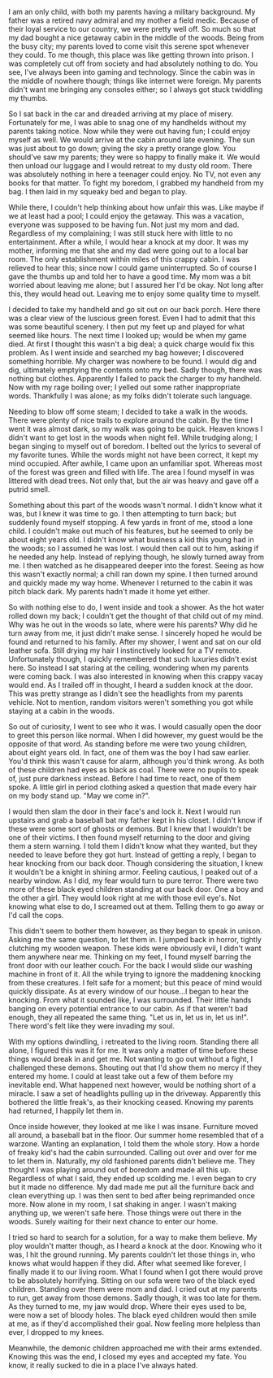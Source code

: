 I am an only child, with both my parents having a military background. My father was a retired navy admiral and my mother a field medic. Because of their loyal service to our country, we were pretty well off. So much so that my dad bought a nice getaway cabin in the middle of the woods. Being from the busy city; my parents loved to come visit this serene spot whenever they could. To me though, this place was like getting thrown into prison. I was completely cut off from society and had absolutely nothing to do. You see, I've always been into gaming and technology. Since the cabin was in the middle of nowhere though; things like internet were foreign. My parents didn't want me bringing any consoles either; so I always got stuck twiddling my thumbs. 

So I sat back in the car and dreaded arriving at my place of misery. Fortunately for me, I was able to snag one of my handhelds without my parents taking notice. Now while they were out having fun; I could enjoy myself as well. We would arrive at the cabin around late evening. The sun was just about to go down; giving the sky a pretty orange glow. You should've saw my parents; they were so happy to finally make it. We would then unload our luggage and I would retreat to my dusty old room. There was absolutely nothing in here a teenager could enjoy. No TV, not even any books for that matter. To fight my boredom, I grabbed my handheld from my bag. I then laid in my squeaky bed and began to play.

While there, I couldn't help thinking about how unfair this was. Like maybe if we at least had a pool; I could enjoy the getaway. This was a vacation, everyone was supposed to be having fun. Not just my mom and dad. Regardless of my complaining; I was still stuck here with little to no entertainment. After a while, I would hear a knock at my door. It was my mother, informing me that she and my dad were going out to a local bar room. The only establishment within miles of this crappy cabin. I was relieved to hear this; since now I could game uninterrupted. So of course I gave the thumbs up and told her to have a good time. My mom was a bit worried about leaving me alone; but I assured her I'd be okay. Not long after this, they would head out. Leaving me to enjoy some quality time to myself.

I decided to take my handheld and go sit out on our back porch. Here there was a clear view of the luscious green forest. Even I had to admit that this was some beautiful scenery. I then put my feet up and played for what seemed like hours. The next time I looked up; would be when my game died. At first I thought this wasn't a big deal; a quick charge would fix this problem. As I went inside and searched my bag however; I discovered something horrible. My charger was nowhere to be found. I would dig and dig, ultimately emptying the contents onto my bed. Sadly though, there was nothing but clothes. Apparently I failed to pack the charger to my handheld. Now with my rage boiling over; I yelled out some rather inappropriate words. Thankfully I was alone; as my folks didn't tolerate such language.

Needing to blow off some steam; I decided to take a walk in the woods. There were plenty of nice trails to explore around the cabin. By the time I went it was almost dark, so my walk was going to be quick. Heaven knows I didn't want to get lost in the woods when night fell. While trudging along; I began singing to myself out of boredom. I belted out the lyrics to several of my favorite tunes. While the words might not have been correct, it kept my mind occupied. After awhile, I came upon an unfamiliar spot. Whereas most of the forest was green and filled with life. The area I found myself in was littered with dead trees. Not only that, but the air was heavy and gave off a putrid smell. 

Something about this part of the woods wasn't normal. I didn't know what it was, but I knew it was time to go. I then attempting to turn back; but suddenly found myself stopping. A few yards in front of me, stood a lone child. I couldn't make out much of his features, but he seemed to only be about eight years old. I didn't know what business a kid this young had in the woods; so I assumed he was lost. I would then call out to him, asking if he needed any help. Instead of replying though, he slowly turned away from me. I then watched as he disappeared deeper into the forest. Seeing as how this wasn't exactly normal; a chill ran down my spine. I then turned around and quickly made my way home. Whenever I returned to the cabin it was pitch black dark. My parents hadn't made it home yet either. 

So with nothing else to do, I went inside and took a shower. As the hot water rolled down my back; I couldn't get the thought of that child out of my mind. Why was he out in the woods so late, where were his parents? Why did he turn away from me, it just didn't make sense. I sincerely hoped he would be found and returned to his family. After my shower, I went and sat on our old leather sofa. Still drying my hair I instinctively looked for a TV remote. Unfortunately though, I quickly remembered that such luxuries didn't exist here. So instead I sat staring at the ceiling, wondering when my parents were coming back. I was also interested in knowing when this crappy vacay would end. As I trailed off in thought, I heard a sudden knock at the door. This was pretty strange as I didn't see the headlights from my parents vehicle. Not to mention, random visitors weren't something you got while staying at a cabin in the woods.

So out of curiosity, I went to see who it was. I would casually open the door to greet this person like normal. When I did however, my guest would be the opposite of that word. As standing before me were two young children, about eight years old. In fact, one of them was the boy I had saw earlier. You'd think this wasn't cause for alarm, although you'd think wrong. As both of these children had eyes as black as coal. There were no pupils to speak of, just pure darkness instead. Before I had time to react, one of them spoke. A little girl in period clothing asked a question that made every hair on my body stand up. "May we come in?".

I would then slam the door in their face's and lock it. Next I would run upstairs and grab a baseball bat my father kept in his closet. I didn't know if these were some sort of ghosts or demons. But I knew that I wouldn't be one of their victims. I then found myself returning to the door and giving them a stern warning. I told them I didn't know what they wanted, but they needed to leave before they got hurt. Instead of getting a reply, I began to hear knocking from our back door. Though considering the situation, I knew it wouldn't be a knight in shining armor. Feeling cautious, I peaked out of a nearby window. As I did, my fear would turn to pure terror. There were two more of these black eyed children standing at our back door. One a boy and the other a girl. They would look right at me with those evil eye's. Not knowing what else to do, I screamed out at them. Telling them to go away or I'd call the cops. 

This didn't seem to bother them however, as they began to speak in unison. Asking me the same question, to let them in. I jumped back in horror, tightly clutching my wooden weapon. These kids were obviously evil, I didn't want them anywhere near me. Thinking on my feet, I found myself barring the front door with our leather couch. For the back I would slide our washing machine in front of it. All the while trying to ignore the maddening knocking from these creatures. I felt safe for a moment; but this peace of mind would quickly dissipate. As at every window of our house…I began to hear the knocking. From what it sounded like, I was surrounded. Their little hands banging on every potential entrance to our cabin. As if that weren't bad enough, they all repeated the same thing. "Let us in, let us in, let us in!". There word's felt like they were invading my soul. 

With my options dwindling, i retreated to the living room. Standing there all alone, I figured this was it for me. It was only a matter of time before these things would break in and get me. Not wanting to go out without a fight, I challenged these demons. Shouting out that I'd show them no mercy if they entered my home. I could at least take out a few of them before my inevitable end. What happened next however, would be nothing short of a miracle. I saw a set of headlights pulling up in the driveway. Apparently this bothered the little freak's, as their knocking ceased. Knowing my parents had returned, I happily let them in. 

Once inside however, they looked at me like I was insane. Furniture moved all around, a baseball bat in the floor. Our summer home resembled that of a warzone. Wanting an explanation, I told them the whole story. How a horde of freaky kid's had the cabin surrounded. Calling out over and over for me to let them in. Naturally, my old fashioned parents didn't believe me. They thought I was playing around out of boredom and made all this up. Regardless of what I said, they ended up scolding me. I even began to cry but it made no difference. My dad made me put all the furniture back and clean everything up. I was then sent to bed after being reprimanded once more. Now alone in my room, I sat shaking in anger. I wasn't making anything up, we weren't safe here. Those things were out there in the woods. Surely waiting for their next chance to enter our home.

I tried so hard to search for a solution, for a way to make them believe. My ploy wouldn't matter though, as I heard a knock at the door. Knowing who it was, I hit the ground running. My parents couldn't let those things in, who knows what would happen if they did. After what seemed like forever, I finally made it to our living room. What I found when I got there would prove to be absolutely horrifying. Sitting on our sofa were two of the black eyed children. Standing over them were mom and dad. I cried out at my parents to run, get away from those demons. Sadly though, it was too late for them. As they turned to me, my jaw would drop. Where their eyes used to be, were now a set of bloody holes. The black eyed children would then smile at me, as if they'd accomplished their goal. Now feeling more helpless than ever, I dropped to my knees.

Meanwhile, the demonic children approached me with their arms extended. Knowing this was the end, I closed my eyes and accepted my fate. You know, it really sucked to die in a place I've always hated.